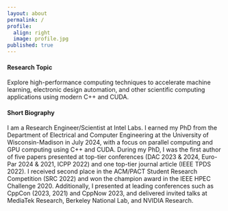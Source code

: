 ```yaml
---
layout: about
permalink: /
profile:
  align: right
  image: profile.jpg
published: true
---
```


#### Research Topic
Explore high-performance computing techniques to accelerate machine learning, electronic design automation, and other scientific computing applications using modern C++ and CUDA.
#### Short Biography
I am a Research Engineer/Scientist at Intel Labs.
I earned my PhD from the Department of Electrical and Computer Engineering at the University of Wisconsin-Madison in July 2024, 
with a focus on parallel computing and GPU computing using C++ and CUDA. 
During my PhD, I was the first author of five papers presented at top-tier conferences (DAC 2023 & 2024, Euro-Par 2024 & 2021, ICPP 2022) and one top-tier journal article (IEEE TPDS 2022). 
I received second place in the ACM/PACT Student Research Competition (SRC 2022) and won the champion award in the IEEE HPEC Challenge 2020. 
Additionally, I presented at leading conferences such as CppCon (2023, 2021) and CppNow 2023, and delivered invited talks at MediaTek Research, Berkeley National Lab, and NVIDIA Research.
